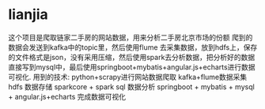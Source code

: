 # lianjia
这个项目是爬取链家二手房的网站数据，用来分析二手房北京市场的份额
爬到的数据会发送到kafka中的topic里，然后使用flume 去采集数据，放到hdfs上，保存的文件格式是json，没有采用压缩，然后使用spark去分析数据，把分析好的数据
直接写到mysql中，最后使用springboot+mybatis+angular.js+echarts进行数据可视化.
用到的技术:
python+scrapy进行网站数据爬取
kafka+flume数据采集
hdfs 数据存储
sparkcore + spark sql  数据分析
springboot + mybatis + mysql + angular.js+echarts 完成数据可视化
